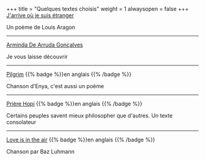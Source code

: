 +++
title = "Quelques textes choisis"
weight = 1
alwaysopen = false
+++
[J'arrive où je suis étranger](./aragon)

Un poème de Louis Aragon

---

[Arminda De Arruda Gonçalves](./goncalves)

Je vous laisse découvrir

---
[Pilgrim](./pilgrim) {{% badge %}}en anglais {{% /badge %}}

Chanson d'Enya, c'est aussi un poème

---
[Prière Hopi](./hopi_prayer) {{% badge %}}en anglais {{% /badge %}}

Certains peuples savent mieux philosopher que d'autres. Un texte consolateur

---
[Love is in the air](./love_is_in_the_air) {{% badge %}}en anglais {{% /badge %}}

Chanson par Baz Luhmann
